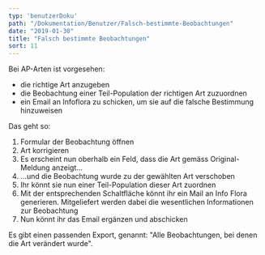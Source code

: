 ```yaml
---
typ: 'benutzerDoku'
path: "/Dokumentation/Benutzer/Falsch-bestimmte-Beobachtungen"
date: "2019-01-30"
title: "Falsch bestimmte Beobachtungen"
sort: 11
---
```


Bei AP-Arten ist vorgesehen:
- die richtige Art anzugeben
- die Beobachtung einer Teil-Population der richtigen Art zuzuordnen
- ein Email an Infoflora zu schicken, um sie auf die falsche Bestimmung hinzuweisen

Das geht so:

1. Formular der Beobachtung öffnen
2. Art korrigieren
3. Es erscheint nun oberhalb ein Feld, dass die Art gemäss Original-Meldung anzeigt...
4. ...und die Beobachtung wurde zu der gewählten Art verschoben
5. Ihr könnt sie nun einer Teil-Population dieser Art zuordnen
6. Mit der entsprechenden Schaltfläche könnt ihr ein Mail an Info Flora generieren. Mitgeliefert werden dabei die wesentlichen Informationen zur Beobachtung
7. Nun könnt ihr das Email ergänzen und abschicken

Es gibt einen passenden Export, genannt: "Alle Beobachtungen, bei denen die Art verändert wurde".